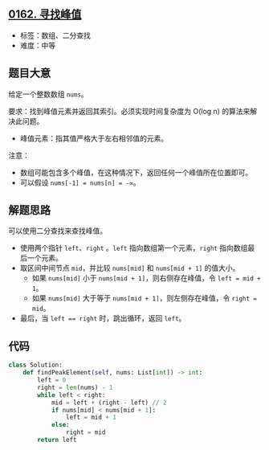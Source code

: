 ## [0162. 寻找峰值](https://leetcode-cn.com/problems/find-peak-element/)

- 标签：数组、二分查找
- 难度：中等

## 题目大意

给定一个整数数组 `nums`。

要求：找到峰值元素并返回其索引。必须实现时间复杂度为 O(log n) 的算法来解决此问题。

- 峰值元素：指其值严格大于左右相邻值的元素。

注意：

- 数组可能包含多个峰值，在这种情况下，返回任何一个峰值所在位置即可。
- 可以假设 `nums[-1] = nums[n] = -∞`。

## 解题思路

可以使用二分查找来查找峰值。

- 使用两个指针 `left`、`right` 。`left` 指向数组第一个元素，`right` 指向数组最后一个元素。
- 取区间中间节点 `mid`，并比较 `nums[mid]` 和 `nums[mid + 1]` 的值大小。
  - 如果 `nums[mid]` 小于 `nums[mid + 1]`，则右侧存在峰值，令 `left = mid + 1`。
  - 如果 `nums[mid]` 大于等于 `nums[mid + 1]`，则左侧存在峰值，令 `right = mid`。
- 最后，当 `left == right` 时，跳出循环，返回 `left`。

## 代码

```Python
class Solution:
    def findPeakElement(self, nums: List[int]) -> int:
        left = 0
        right = len(nums) - 1
        while left < right:
            mid = left + (right - left) // 2
            if nums[mid] < nums[mid + 1]:
                left = mid + 1
            else:
                right = mid
        return left
```

